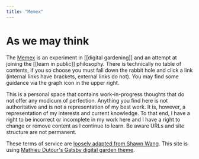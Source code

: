 ```yaml
---
title: "Memex"
---
```


# As we may think

The [Memex](https://en.wikipedia.org/wiki/Memex) is an experiment in [[digital gardening]] and an attempt at joining the [[learn in public]] philosophy. 
There is technically no table of contents, if you so choose you must fall down the rabbit hole and click a link (internal links have brackets, external links do not). You may find some guidance via the graph icon in the upper right.

This is a personal space that contains work-in-progress thoughts that do not offer any modicum of perfection. Anything you find here is not authoritative and is not a representation of my best work. It is, however, a representation of my interests and current knowledge. To that end, I have a right to be incorrect or incomplete in my work here and I have a right to change or remove content as I continue to learn. Be aware URLs and site structure are not permanent.

These terms of service are [loosely adapted from Shawn Wang](https://www.swyx.io/digital-garden-tos/). This site is using [Mathieu Dutour's Gatsby digital garden theme](https://github.com/mathieudutour/gatsby-digital-garden).
